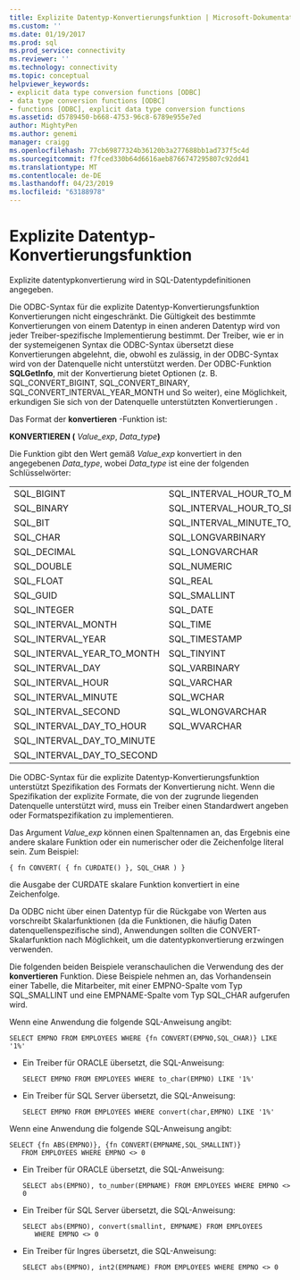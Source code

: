 ```yaml
---
title: Explizite Datentyp-Konvertierungsfunktion | Microsoft-Dokumentation
ms.custom: ''
ms.date: 01/19/2017
ms.prod: sql
ms.prod_service: connectivity
ms.reviewer: ''
ms.technology: connectivity
ms.topic: conceptual
helpviewer_keywords:
- explicit data type conversion functions [ODBC]
- data type conversion functions [ODBC]
- functions [ODBC], explicit data type conversion functions
ms.assetid: d5789450-b668-4753-96c8-6789e955e7ed
author: MightyPen
ms.author: genemi
manager: craigg
ms.openlocfilehash: 77cb69877324b36120b3a277688bb1ad737f5c4d
ms.sourcegitcommit: f7fced330b64d6616aeb8766747295807c92dd41
ms.translationtype: MT
ms.contentlocale: de-DE
ms.lasthandoff: 04/23/2019
ms.locfileid: "63188978"
---
```

# <a name="explicit-data-type-conversion-function"></a>Explizite Datentyp-Konvertierungsfunktion
Explizite datentypkonvertierung wird in SQL-Datentypdefinitionen angegeben.  
  
 Die ODBC-Syntax für die explizite Datentyp-Konvertierungsfunktion Konvertierungen nicht eingeschränkt. Die Gültigkeit des bestimmte Konvertierungen von einem Datentyp in einen anderen Datentyp wird von jeder Treiber-spezifische Implementierung bestimmt. Der Treiber, wie er in der systemeigenen Syntax die ODBC-Syntax übersetzt diese Konvertierungen abgelehnt, die, obwohl es zulässig, in der ODBC-Syntax wird von der Datenquelle nicht unterstützt werden. Der ODBC-Funktion **SQLGetInfo**, mit der Konvertierung bietet Optionen (z. B. SQL_CONVERT_BIGINT, SQL_CONVERT_BINARY, SQL_CONVERT_INTERVAL_YEAR_MONTH und So weiter), eine Möglichkeit, erkundigen Sie sich von der Datenquelle unterstützten Konvertierungen .  
  
 Das Format der **konvertieren** -Funktion ist:  
  
 **KONVERTIEREN (** _Value_exp_, _Data_type_**)**  
  
 Die Funktion gibt den Wert gemäß *Value_exp* konvertiert in den angegebenen *Data_type*, wobei *Data_type* ist eine der folgenden Schlüsselwörter:  
  
|||  
|-|-|  
|SQL_BIGINT|SQL_INTERVAL_HOUR_TO_MINUTE|  
|SQL_BINARY|SQL_INTERVAL_HOUR_TO_SECOND|  
|SQL_BIT|SQL_INTERVAL_MINUTE_TO_SECOND|  
|SQL_CHAR|SQL_LONGVARBINARY|  
|SQL_DECIMAL|SQL_LONGVARCHAR|  
|SQL_DOUBLE|SQL_NUMERIC|  
|SQL_FLOAT|SQL_REAL|  
|SQL_GUID|SQL_SMALLINT|  
|SQL_INTEGER|SQL_DATE|  
|SQL_INTERVAL_MONTH|SQL_TIME|  
|SQL_INTERVAL_YEAR|SQL_TIMESTAMP|  
|SQL_INTERVAL_YEAR_TO_MONTH|SQL_TINYINT|  
|SQL_INTERVAL_DAY|SQL_VARBINARY|  
|SQL_INTERVAL_HOUR|SQL_VARCHAR|  
|SQL_INTERVAL_MINUTE|SQL_WCHAR|  
|SQL_INTERVAL_SECOND|SQL_WLONGVARCHAR|  
|SQL_INTERVAL_DAY_TO_HOUR|SQL_WVARCHAR|  
|SQL_INTERVAL_DAY_TO_MINUTE||  
|SQL_INTERVAL_DAY_TO_SECOND||  
  
 Die ODBC-Syntax für die explizite Datentyp-Konvertierungsfunktion unterstützt Spezifikation des Formats der Konvertierung nicht. Wenn die Spezifikation der explizite Formate, die von der zugrunde liegenden Datenquelle unterstützt wird, muss ein Treiber einen Standardwert angeben oder Formatspezifikation zu implementieren.  
  
 Das Argument *Value_exp* können einen Spaltennamen an, das Ergebnis eine andere skalare Funktion oder ein numerischer oder die Zeichenfolge literal sein. Zum Beispiel:  
  
```  
{ fn CONVERT( { fn CURDATE() }, SQL_CHAR ) }  
```  
  
 die Ausgabe der CURDATE skalare Funktion konvertiert in eine Zeichenfolge.  
  
 Da ODBC nicht über einen Datentyp für die Rückgabe von Werten aus vorschreibt Skalarfunktionen (da die Funktionen, die häufig Daten datenquellenspezifische sind), Anwendungen sollten die CONVERT-Skalarfunktion nach Möglichkeit, um die datentypkonvertierung erzwingen verwenden.  
  
 Die folgenden beiden Beispiele veranschaulichen die Verwendung des der **konvertieren** Funktion. Diese Beispiele nehmen an, das Vorhandensein einer Tabelle, die Mitarbeiter, mit einer EMPNO-Spalte vom Typ SQL_SMALLINT und eine EMPNAME-Spalte vom Typ SQL_CHAR aufgerufen wird.  
  
 Wenn eine Anwendung die folgende SQL-Anweisung angibt:  
  
```  
SELECT EMPNO FROM EMPLOYEES WHERE {fn CONVERT(EMPNO,SQL_CHAR)} LIKE '1%'  
```  
  
-   Ein Treiber für ORACLE übersetzt, die SQL-Anweisung:  
  
    ```  
    SELECT EMPNO FROM EMPLOYEES WHERE to_char(EMPNO) LIKE '1%'  
    ```  
  
-   Ein Treiber für SQL Server übersetzt, die SQL-Anweisung:  
  
    ```  
    SELECT EMPNO FROM EMPLOYEES WHERE convert(char,EMPNO) LIKE '1%'  
    ```  
  
 Wenn eine Anwendung die folgende SQL-Anweisung angibt:  
  
```  
SELECT {fn ABS(EMPNO)}, {fn CONVERT(EMPNAME,SQL_SMALLINT)}  
   FROM EMPLOYEES WHERE EMPNO <> 0  
```  
  
-   Ein Treiber für ORACLE übersetzt, die SQL-Anweisung:  
  
    ```  
    SELECT abs(EMPNO), to_number(EMPNAME) FROM EMPLOYEES WHERE EMPNO <> 0  
    ```  
  
-   Ein Treiber für SQL Server übersetzt, die SQL-Anweisung:  
  
    ```  
    SELECT abs(EMPNO), convert(smallint, EMPNAME) FROM EMPLOYEES  
       WHERE EMPNO <> 0  
    ```  
  
-   Ein Treiber für Ingres übersetzt, die SQL-Anweisung:  
  
    ```  
    SELECT abs(EMPNO), int2(EMPNAME) FROM EMPLOYEES WHERE EMPNO <> 0  
    ```
